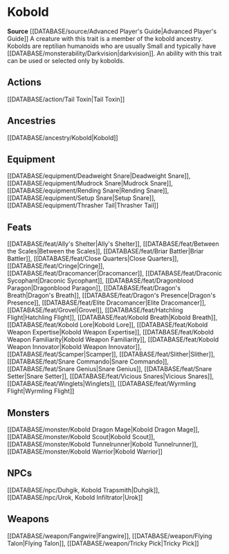 ﻿---
id: '224'
name: Kobold
rarity: Common
rus_type_level: null
source: '[[DATABASE/source/Advanced Player''s Guide|Advanced Player''s Guide]]'
trait:
- Kobold
type: Trait

---
# Kobold

**Source** [[DATABASE/source/Advanced Player's Guide|Advanced Player's Guide]] 
A creature with this trait is a member of the kobold ancestry. Kobolds are reptilian humanoids who are usually Small and typically have [[DATABASE/monsterability/Darkvision|darkvision]]. An ability with this trait can be used or selected only by kobolds.

## Actions

[[DATABASE/action/Tail Toxin|Tail Toxin]]

## Ancestries

[[DATABASE/ancestry/Kobold|Kobold]]

## Equipment

[[DATABASE/equipment/Deadweight Snare|Deadweight Snare]], [[DATABASE/equipment/Mudrock Snare|Mudrock Snare]], [[DATABASE/equipment/Rending Snare|Rending Snare]], [[DATABASE/equipment/Setup Snare|Setup Snare]], [[DATABASE/equipment/Thrasher Tail|Thrasher Tail]]

## Feats

[[DATABASE/feat/Ally's Shelter|Ally's Shelter]], [[DATABASE/feat/Between the Scales|Between the Scales]], [[DATABASE/feat/Briar Battler|Briar Battler]], [[DATABASE/feat/Close Quarters|Close Quarters]], [[DATABASE/feat/Cringe|Cringe]], [[DATABASE/feat/Dracomancer|Dracomancer]], [[DATABASE/feat/Draconic Sycophant|Draconic Sycophant]], [[DATABASE/feat/Dragonblood Paragon|Dragonblood Paragon]], [[DATABASE/feat/Dragon's Breath|Dragon's Breath]], [[DATABASE/feat/Dragon's Presence|Dragon's Presence]], [[DATABASE/feat/Elite Dracomancer|Elite Dracomancer]], [[DATABASE/feat/Grovel|Grovel]], [[DATABASE/feat/Hatchling Flight|Hatchling Flight]], [[DATABASE/feat/Kobold Breath|Kobold Breath]], [[DATABASE/feat/Kobold Lore|Kobold Lore]], [[DATABASE/feat/Kobold Weapon Expertise|Kobold Weapon Expertise]], [[DATABASE/feat/Kobold Weapon Familiarity|Kobold Weapon Familiarity]], [[DATABASE/feat/Kobold Weapon Innovator|Kobold Weapon Innovator]], [[DATABASE/feat/Scamper|Scamper]], [[DATABASE/feat/Slither|Slither]], [[DATABASE/feat/Snare Commando|Snare Commando]], [[DATABASE/feat/Snare Genius|Snare Genius]], [[DATABASE/feat/Snare Setter|Snare Setter]], [[DATABASE/feat/Vicious Snares|Vicious Snares]], [[DATABASE/feat/Winglets|Winglets]], [[DATABASE/feat/Wyrmling Flight|Wyrmling Flight]]

## Monsters

[[DATABASE/monster/Kobold Dragon Mage|Kobold Dragon Mage]], [[DATABASE/monster/Kobold Scout|Kobold Scout]], [[DATABASE/monster/Kobold Tunnelrunner|Kobold Tunnelrunner]], [[DATABASE/monster/Kobold Warrior|Kobold Warrior]]

## NPCs

[[DATABASE/npc/Duhgik, Kobold Trapsmith|Duhgik]], [[DATABASE/npc/Urok, Kobold Infiltrator|Urok]]

## Weapons

[[DATABASE/weapon/Fangwire|Fangwire]], [[DATABASE/weapon/Flying Talon|Flying Talon]], [[DATABASE/weapon/Tricky Pick|Tricky Pick]]